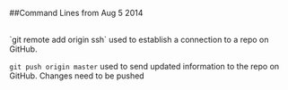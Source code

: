 ##Command Lines from Aug 5 2014

</br>
`git remote add origin ssh` used to establish a connection to a repo on GitHub.

 `git push origin master` used to send updated information to the repo on GitHub. Changes need to be pushed 